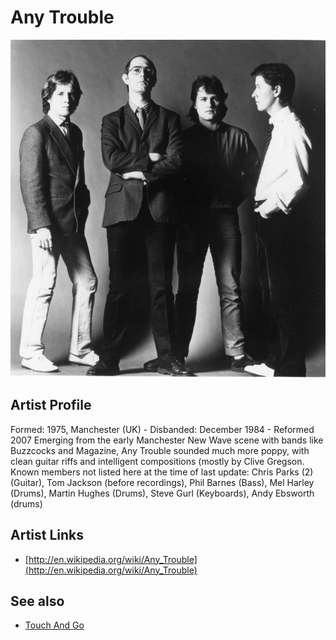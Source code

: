 # Any Trouble

![](../../assets/artists/Any_Trouble.png)

## Artist Profile

Formed: 1975, Manchester (UK) - Disbanded: December 1984 - Reformed 2007
Emerging from the early Manchester New Wave scene with bands like Buzzcocks and Magazine, Any Trouble sounded much more poppy, with clean guitar riffs and intelligent compositions (mostly by Clive Gregson.
Known members not listed here at the time of last update:
Chris Parks (2) (Guitar), Tom Jackson (before recordings), Phil Barnes (Bass), Mel Harley (Drums), Martin Hughes (Drums), Steve Gurl (Keyboards), Andy Ebsworth (drums)

## Artist Links

- [http://en.wikipedia.org/wiki/Any_Trouble](http://en.wikipedia.org/wiki/Any_Trouble)


## See also

- [Touch And Go](Touch_And_Go.md)
